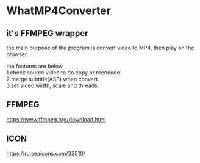 # WhatMP4Converter

## it's FFMPEG wrapper

the main purpose of the program is convert video to MP4, then play on the browser.  

the features are below.  
1.check source video to do copy or reencode.  
2.merge subtitle(ASS) when convert.  
3.set video width, scale and threads.  

## FFMPEG  
https://www.ffmpeg.org/download.html  

## ICON  
https://ru.seaicons.com/33510/  
